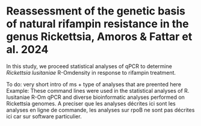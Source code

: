 # Reassessment of the genetic basis of natural rifampin resistance in the genus Rickettsia, Amoros & Fattar et al. 2024
 In this study, we proceed statistical analyses of qPCR to determine *Rickettsia lusitaniae* R-Omdensity in response to rifampin treatment.
 
 
 To do: very short intro of ms + type of analyses that are preented here
 Example: These command lines were used in the statistical analyses of R. lusitaniae R-Om qPCR and diverse bioinformatic analyses performed on Rickettsia genomes. A preciser que les analyses décrites ici sont les analyses en ligne de commande, les analyses sur rpoB ne sont pas décrites ici car sur software particulier. 
